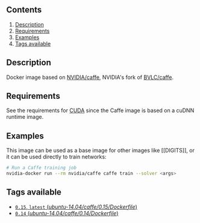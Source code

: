 ## Contents
1. [Description](#description)
1. [Requirements](#requirements)
1. [Examples](#examples)
1. [Tags available](#tags-available)

## Description
Docker image based on [NVIDIA/caffe](https://github.com/NVIDIA/caffe), NVIDIA's fork of [BVLC/caffe](https://github.com/BVLC/caffe).

## Requirements
See the requirements for [CUDA](CUDA#requirements) since the Caffe image is based on a cuDNN runtime image.

## Examples
This image can be used as a base image for other images like [[DIGITS]], or it can be used directly to train networks:
```sh
# Run a Caffe training job
nvidia-docker run --rm nvidia/caffe caffe train --solver <args>
```

## Tags available
- [`0.15`, `latest` (*ubuntu-14.04/caffe/0.15/Dockerfile*)](https://github.com/NVIDIA/nvidia-docker/blob/master/ubuntu-14.04/caffe/0.15/Dockerfile)
- [`0.14` (*ubuntu-14.04/caffe/0.14/Dockerfile*)](https://github.com/NVIDIA/nvidia-docker/blob/master/ubuntu-14.04/caffe/0.14/Dockerfile)